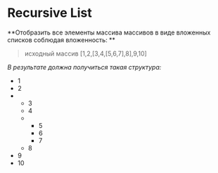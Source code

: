 # Recursive List

**Отобразить все элементы массива массивов в виде вложенных списков соблюдая вложенность: **

> исходный массив [1,2,[3,4,[5,6,7],8],9,10]

*В результате должна получиться такая структура:*

<ul>
    <li>1</li>
    <li>2</li>
    <li>
        <ul>
            <li>3</li>
            <li>4</li>
            <li>
                <ul>
                    <li>5</li>
                    <li>6</li>
                    <li>7</li>
               </ul>
            </li>
            <li>8</li>
       </ul>
    </li>
    <li>9</li>
    <li>10</li>
</ul>